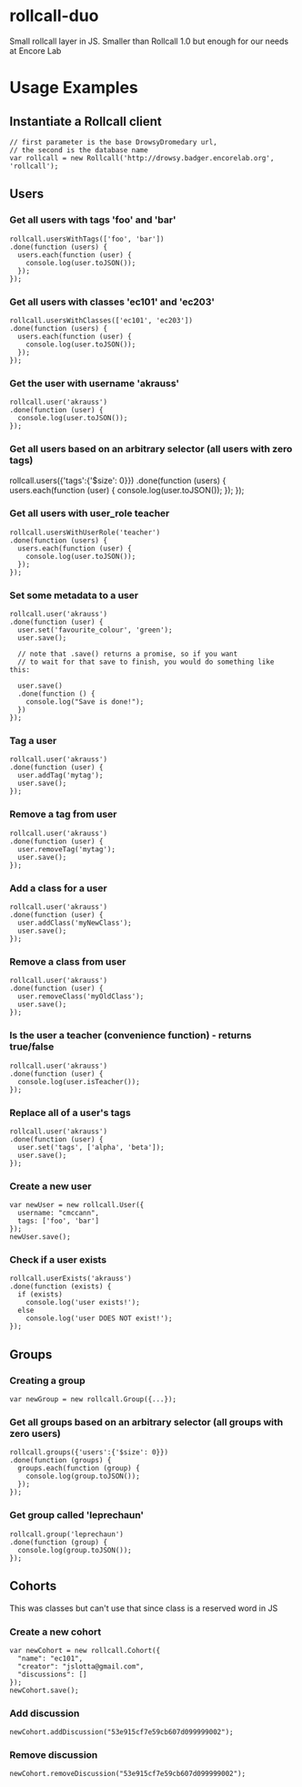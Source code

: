 rollcall-duo
============

Small rollcall layer in JS. Smaller than Rollcall 1.0 but enough for our needs at Encore Lab



# Usage Examples

## Instantiate a Rollcall client
```
// first parameter is the base DrowsyDromedary url,
// the second is the database name
var rollcall = new Rollcall('http://drowsy.badger.encorelab.org', 'rollcall');
```
## Users

### Get all users with tags 'foo' and 'bar'
```
rollcall.usersWithTags(['foo', 'bar'])
.done(function (users) {
  users.each(function (user) {
    console.log(user.toJSON());
  });
});
```

### Get all users with classes 'ec101' and 'ec203'
```
rollcall.usersWithClasses(['ec101', 'ec203'])
.done(function (users) {
  users.each(function (user) {
    console.log(user.toJSON());
  });
});
```

### Get the user with username 'akrauss'
```
rollcall.user('akrauss')
.done(function (user) {
  console.log(user.toJSON());
});
```

### Get all users based on an arbitrary selector (all users with zero tags)

rollcall.users({'tags':{'$size': 0}})
.done(function (users) {
  users.each(function (user) {
    console.log(user.toJSON());
  });
});

### Get all users with user_role teacher
```
rollcall.usersWithUserRole('teacher')
.done(function (users) {
  users.each(function (user) {
    console.log(user.toJSON());
  });
});
```

### Set some metadata to a user
```
rollcall.user('akrauss')
.done(function (user) {
  user.set('favourite_colour', 'green');
  user.save();

  // note that .save() returns a promise, so if you want
  // to wait for that save to finish, you would do something like this:

  user.save()
  .done(function () {
    console.log("Save is done!");
  })
});
```

### Tag a user
```
rollcall.user('akrauss')
.done(function (user) {
  user.addTag('mytag');
  user.save();
});
```

### Remove a tag from user
```
rollcall.user('akrauss')
.done(function (user) {
  user.removeTag('mytag');
  user.save();
});
```

### Add a class for a user
```
rollcall.user('akrauss')
.done(function (user) {
  user.addClass('myNewClass');
  user.save();
});
```

### Remove a class from user
```
rollcall.user('akrauss')
.done(function (user) {
  user.removeClass('myOldClass');
  user.save();
});
```

### Is the user a teacher (convenience function) - returns true/false
```
rollcall.user('akrauss')
.done(function (user) {
  console.log(user.isTeacher());
});
```

### Replace all of a user's tags
```
rollcall.user('akrauss')
.done(function (user) {
  user.set('tags', ['alpha', 'beta']);
  user.save();
});
```

### Create a new user
```
var newUser = new rollcall.User({
  username: "cmccann",
  tags: ['foo', 'bar']
});
newUser.save();
```

### Check if a user exists
```
rollcall.userExists('akrauss')
.done(function (exists) {
  if (exists)
    console.log('user exists!');
  else
    console.log('user DOES NOT exist!');
});
```


## Groups

### Creating a group
```
var newGroup = new rollcall.Group({...});
```

### Get all groups based on an arbitrary selector (all groups with zero users)
```
rollcall.groups({'users':{'$size': 0}})
.done(function (groups) {
  groups.each(function (group) {
    console.log(group.toJSON());
  });
});
```
### Get group called 'leprechaun'
```
rollcall.group('leprechaun')
.done(function (group) {
  console.log(group.toJSON());
});
```
## Cohorts
This was classes but can't use that since class is a reserved word in JS

### Create a new cohort
```
var newCohort = new rollcall.Cohort({
  "name": "ec101",
  "creator": "jslotta@gmail.com",
  "discussions": []
});
newCohort.save();
```

### Add discussion
```
newCohort.addDiscussion("53e915cf7e59cb607d099999002");
```

### Remove discussion
```
newCohort.removeDiscussion("53e915cf7e59cb607d099999002");
```
